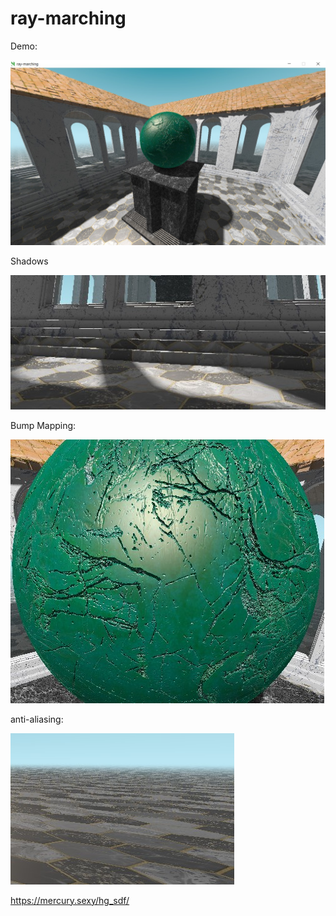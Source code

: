 # ray-marching

Demo:

![demo](readme/screenshot.jpg)

Shadows

![demo](readme/shadows.jpg)

Bump Mapping:

![demo](readme/bumpmapping.jpg)

anti-aliasing:

![demo](readme/AAx4.jpg)


https://mercury.sexy/hg_sdf/